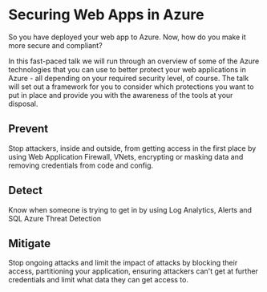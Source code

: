 # Securing Web Apps in Azure
So you have deployed your web app to Azure. Now, how do you make it more secure and compliant?

In this fast-paced talk we will run through an overview of some of the Azure technologies that you can use to better protect your web applications in Azure - all depending on your required security level, of course. The talk will set out a framework for you to consider which protections you want to put in place and provide you with the awareness of the tools at your disposal.

## Prevent
Stop attackers, inside and outside, from getting access in the first place by using Web Application Firewall, VNets, encrypting or masking data and removing credentials from code and config.

## Detect
Know when someone is trying to get in by using Log Analytics, Alerts and SQL Azure Threat Detection

## Mitigate
Stop ongoing attacks and limit the impact of attacks by blocking their access, partitioning your application, ensuring attackers can't get at further credentials and limit what data they can get access to.